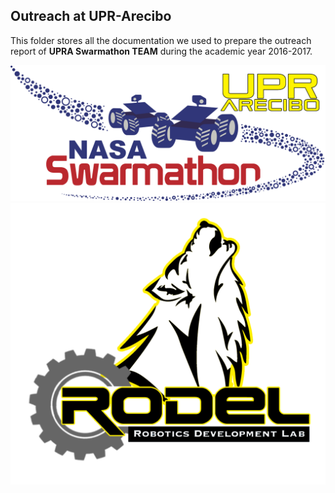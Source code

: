 ## Outreach at UPR-Arecibo
This folder stores all the documentation we used to prepare the outreach report of  **UPRA Swarmathon TEAM** during the academic year 2016-2017.

![SWARMATHON AT UPRA](Front.png)
![RoDeL at Swarmathon](back2.png)

